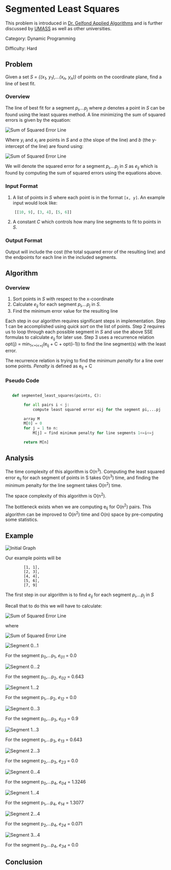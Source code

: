 # Segmented Least Squares

This problem is introduced in [Dr. Gelfond Applied Algorithms](http://redwood.cs.ttu.edu/~mgelfond/FALL-2012/slides.pdf) and is further discussed by [UMASS](https://people.cs.umass.edu/~sheldon/teaching/mhc/cs312/2013sp/Slides/Slides15%20-%20Segmented%20Least%20Squares.pdf) as well as other universities.

Category: Dynamic Programming

Difficulty: Hard

## Problem
Given a set _S = {(x<sub>1</sub>, y<sub>1</sub>),...(x<sub>n</sub>, y<sub>n</sub>)}_ of points on the coordinate plane, find a line of best fit.


### Overview
The line of best fit for a segment _p<sub>i</sub>,...p<sub>j</sub>_ where _p_ denotes a point in _S_ can be found using the least squares method. A line minimizing the sum of squared errors
is given by the equation:

![Sum of Squared Error Line](./assets/sse.png)

Where _y<sub>i</sub>_ and _x<sub>i</sub>_ are points in _S_ and _a_ (the slope of the line) and _b_ (the y-intercept of the line) are found using:

![Sum of Squared Error Line](./assets/a_and_b.png)

We will denote the squared error for a segment _p<sub>i</sub>,...p<sub>j</sub>_ in _S_ as _e<sub>ij</sub>_ which is found by computing the sum of squared errors using the equations above.

### Input Format

1. A list of points in _S_ where each point is in the format `[x, y]`. An example input would look like:

```Python
    [[10, 9], [3, 4], [5, 6]]
```
2. A constant _C_ which controls how many line segments to fit to points in _S_.

### Output Format
Output will include the cost (the total squared error of the resulting line) and the endpoints for each line in the included segments.

## Algorithm
### Overview
1. Sort points in _S_ with respect to the x-coordinate
2. Calculate _e<sub>ij</sub>_ for each segment _p<sub>i</sub>,...p<sub>j</sub>_ in _S_.
3. Find the minimum error value for the resulting line

Each step in our algorithm requires significant steps in implementation. Step 1 can be accomplished using _quick sort_ on the list of points.
Step 2 requires us to loop through each possible segment in _S_ and use the above SSE formulas to calculate _e<sub>ij</sub>_ for later use.
Step 3 uses a recurrence relation opt(j) = min<sub>1<=i<=j</sub>(e<sub>ij</sub> + C + opt(i-1)) to find the line segment(s) with the least error.

The recurrence relation is trying to find the minimum _penalty_ for a line over some points.
_Penalty_ is defined as e<sub>ij</sub> + C


### Pseudo Code

```Python

   def segmented_least_squares(points, C):

        for all pairs i < j:
            compute least squared error eij for the segment pi,...pj

        array M
        M[0] = 0
        for j = 1 to n:
            M[j] = find minimum penalty for line segments 1<=i<=j

        return M[n]

```


## Analysis
The time complexity of this algorithm is O(n<sup>3</sup>). Computing the least squared error e<sub>ij</sub> for each segment of points in S takes O(n<sup>3</sup>) time, and
finding the minimum penalty for the line segment takes O(n<sup>2</sup>) time.

The space complexity of this algorithm is O(n<sup>2</sup>).

The bottleneck exists when we are computing e<sub>ij</sub> for O(n<sup>2</sup>) pairs. This algorithm can be improved to O(n<sup>2</sup>) time and O(n) space by pre-computing some statistics.


## Example

![Initial Graph](./assets/initial_plot.png)

Our example points will be
```
        [1, 1],
        [2, 3],
        [4, 4],
        [5, 6],
        [7, 9]
```

The first step in our algorithm is to find _e<sub>ij</sub>_ for each segment _p<sub>i</sub>,...p<sub>j</sub>_ in _S_

Recall that to do this we will have to calculate:

![Sum of Squared Error Line](./assets/sse.png)

where

![Sum of Squared Error Line](./assets/a_and_b.png)


![Segment 0...1](./assets/seg_01.png)

For the segment p<sub>0</sub>,...p<sub>1</sub>, _e<sub>01</sub>_ = 0.0

![Segment 0...2](./assets/seg_02.png)

For the segment p<sub>0</sub>,...p<sub>2</sub>, _e<sub>02</sub>_ = 0.643

![Segment 1...2](./assets/seg_12.png)

For the segment p<sub>1</sub>,...p<sub>2</sub>, _e<sub>12</sub>_ = 0.0

![Segment 0...3](./assets/seg_03.png)

For the segment p<sub>0</sub>,...p<sub>3</sub>, _e<sub>03</sub>_ = 0.9

![Segment 1...3](./assets/seg_13.png)

For the segment p<sub>1</sub>,...p<sub>3</sub>, _e<sub>13</sub>_ = 0.643

![Segment 2...3](./assets/seg_23.png)

For the segment p<sub>2</sub>,...p<sub>3</sub>, _e<sub>23</sub>_ = 0.0

![Segment 0...4](./assets/seg_04.png)

For the segment p<sub>0</sub>,...p<sub>4</sub>, _e<sub>04</sub>_ = 1.3246

![Segment 1...4](./assets/seg_14.png)

For the segment p<sub>1</sub>,...p<sub>4</sub>, _e<sub>14</sub>_ = 1.3077

![Segment 2...4](./assets/seg_24.png)

For the segment p<sub>2</sub>,...p<sub>4</sub>, _e<sub>24</sub>_ = 0.071

![Segment 3...4](./assets/seg_34.png)

For the segment p<sub>3</sub>,...p<sub>4</sub>, _e<sub>34</sub>_ = 0.0















## Conclusion


